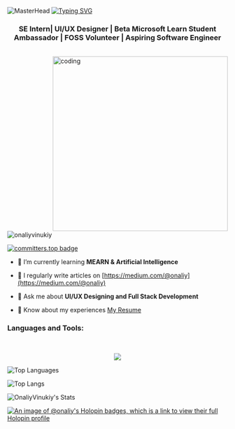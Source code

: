 ![MasterHead](https://github.com/OnaliyVinukiy/OnaliyVinukiy/blob/main/Make%20your%20README%20(1).png)
<a href="https://git.io/typing-svg"><img src="https://readme-typing-svg.demolab.com?font=Fira+Code&size=30&pause=1000&center=true&vCenter=true&random=false&width=800&lines=Hi%F0%9F%91%8B+I+am+Onaliy+Vinukiy+Jayawardana" alt="Typing SVG" /></a>
<h3 align="center">SE Intern| UI/UX Designer | Beta Microsoft Learn Student Ambassador | FOSS Volunteer | Aspiring Software Engineer</h3>
<br/>
<img align="right" alt="coding" width="400" src="https://media.giphy.com/media/v1.Y2lkPTc5MGI3NjExa3VvNmdkNDhrcnZrMzRmdHh2MWUyMnlxeXl2YTBuY3BhMmJ3eHlmcCZlcD12MV9pbnRlcm5hbF9naWZfYnlfaWQmY3Q9Zw/L1R1tvI9svkIWwpVYr/giphy.gif">
<p align="left"> <img src="https://komarev.com/ghpvc/?username=onaliyvinukiy&label=Profile%20views&color=0e75b6&style=flat" alt="onaliyvinukiy" /> </p>

[![committers.top badge](https://user-badge.committers.top/sri_lanka_public/OnaliyVinukiy.svg)](https://user-badge.committers.top/sri_lanka_public/OnaliyVinukiy)

- 🌱 I’m currently learning **MEARN & Artificial Intelligence**

- 📝 I regularly write articles on [https://medium.com/@onaliy](https://medium.com/@onaliy)

- 💬 Ask me about **UI/UX Designing and Full Stack Development**

- 📄 Know about my experiences [My Resume](https://drive.google.com/file/d/1Oz0CwS1bybIuhvjBfS2y0lzUflH0oImC/view?usp=sharing)




<h3 align="left">Languages and Tools:</h3>


<br/>



<p align="center">
  <a href="https://skillicons.dev">
<img src="https://skillicons.dev/icons?i=html,css,js,java,react,nodejs,php,py,dart,flutter,c,cs,dotnet,azure,git,github,tailwind,bootstrap,mysql,firebase,idea,eclipse,androidstudio,vscode,visualstudio,figma&theme=dark&perline=13"/>
 </a>
</p>
<img src="https://github-readme-stats.vercel.app/api/top-langs/?username=OnaliyVinukiy&theme=highcontrast&layout=compact&langs_count=20&hide_border=true&count_private=true" alt="Top Languages">


![Top Langs](https://github-readme-streak-stats.herokuapp.com/?user=OnaliyVinukiy&theme=highcontrast&hide_border=true)
 
![OnaliyVinukiy's Stats](https://github-readme-stats.vercel.app/api?username=OnaliyVinukiy&theme=highcontrast&show_icons=true&hide_border=true&count_private=true&show=prs_merged_percentage)

[![An image of @onaliy's Holopin badges, which is a link to view their full Holopin profile](https://holopin.me/onaliy)](https://holopin.io/@onaliy)

